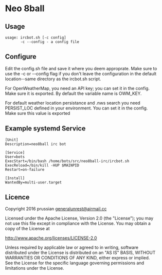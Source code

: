 Neo 8ball
=========

Usage
-----

    usage: ircbot.sh [-c config]
           -c --config - a config file
    
Configure
---------

Edit the config.sh file and save it where you deem approprate.
Make sure to use the -c or --config flag if you don't leave the configuration in the default location--same directory as the ircbot.sh script.

For OpenWeatherMap, you need an API key; you can set it in the config.
Make sure it is exported.
By default the variable name is OWM_KEY.

For default weather location persistance and .nws search you need PERSIST_LOC defined in your environment.
You can set it in the config.
Make sure this value is exported

Example systemd Service
-----------------------

    [Unit]
    Description=neo8ball irc bot

    [Service]
    User=bots
    ExecStart=/bin/bash /home/bots/src/neo8ball-irc/ircbot.sh
    ExecReload=/bin/kill -HUP $MAINPID
    Restart=on-failure

    [Install]
    WantedBy=multi-user.target

Licence
-------

Copyright 2016 prussian <generalunrest@airmail.cc>

Licensed under the Apache License, Version 2.0 (the "License");
you may not use this file except in compliance with the License.
You may obtain a copy of the License at

  <http://www.apache.org/licenses/LICENSE-2.0>

Unless required by applicable law or agreed to in writing, software
distributed under the License is distributed on an "AS IS" BASIS,
WITHOUT WARRANTIES OR CONDITIONS OF ANY KIND, either express or implied.
See the License for the specific language governing permissions and
limitations under the License.
